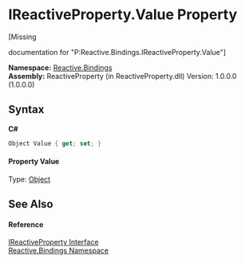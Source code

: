 # IReactiveProperty.Value Property 
 

\[Missing <summary> documentation for "P:Reactive.Bindings.IReactiveProperty.Value"\]

**Namespace:**&nbsp;<a href="c3971206-685a-088e-bb60-d89f59135b99">Reactive.Bindings</a><br />**Assembly:**&nbsp;ReactiveProperty (in ReactiveProperty.dll) Version: 1.0.0.0 (1.0.0.0)

## Syntax

**C#**<br />
``` C#
Object Value { get; set; }
```


#### Property Value
Type: <a href="http://msdn2.microsoft.com/en-us/library/e5kfa45b" target="_blank">Object</a>

## See Also


#### Reference
<a href="314631fd-de39-7922-e393-861aaa619455">IReactiveProperty Interface</a><br /><a href="c3971206-685a-088e-bb60-d89f59135b99">Reactive.Bindings Namespace</a><br />